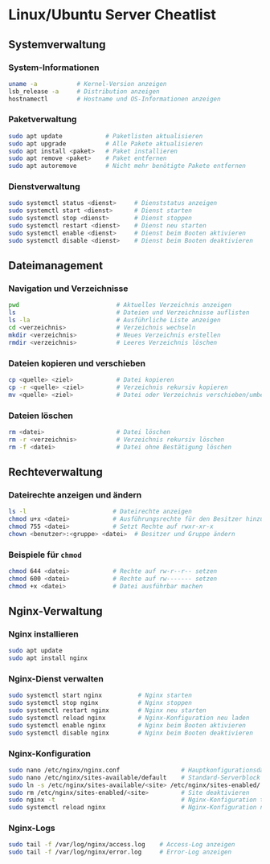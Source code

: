 # Linux/Ubuntu Server Cheatlist

## Systemverwaltung

### System-Informationen
```bash
uname -a           # Kernel-Version anzeigen
lsb_release -a     # Distribution anzeigen
hostnamectl        # Hostname und OS-Informationen anzeigen
```

### Paketverwaltung
```bash
sudo apt update            # Paketlisten aktualisieren
sudo apt upgrade           # Alle Pakete aktualisieren
sudo apt install <paket>   # Paket installieren
sudo apt remove <paket>    # Paket entfernen
sudo apt autoremove        # Nicht mehr benötigte Pakete entfernen
```

### Dienstverwaltung
```bash
sudo systemctl status <dienst>     # Dienststatus anzeigen
sudo systemctl start <dienst>      # Dienst starten
sudo systemctl stop <dienst>       # Dienst stoppen
sudo systemctl restart <dienst>    # Dienst neu starten
sudo systemctl enable <dienst>     # Dienst beim Booten aktivieren
sudo systemctl disable <dienst>    # Dienst beim Booten deaktivieren
```

## Dateimanagement

### Navigation und Verzeichnisse
```bash
pwd                           # Aktuelles Verzeichnis anzeigen
ls                            # Dateien und Verzeichnisse auflisten
ls -la                        # Ausführliche Liste anzeigen
cd <verzeichnis>              # Verzeichnis wechseln
mkdir <verzeichnis>           # Neues Verzeichnis erstellen
rmdir <verzeichnis>           # Leeres Verzeichnis löschen
```

### Dateien kopieren und verschieben
```bash
cp <quelle> <ziel>            # Datei kopieren
cp -r <quelle> <ziel>         # Verzeichnis rekursiv kopieren
mv <quelle> <ziel>            # Datei oder Verzeichnis verschieben/umbenennen
```

### Dateien löschen
```bash
rm <datei>                    # Datei löschen
rm -r <verzeichnis>           # Verzeichnis rekursiv löschen
rm -f <datei>                 # Datei ohne Bestätigung löschen
```

## Rechteverwaltung

### Dateirechte anzeigen und ändern
```bash
ls -l                        # Dateirechte anzeigen
chmod u+x <datei>            # Ausführungsrechte für den Besitzer hinzufügen
chmod 755 <datei>            # Setzt Rechte auf rwxr-xr-x
chown <benutzer>:<gruppe> <datei>  # Besitzer und Gruppe ändern
```

### Beispiele für `chmod`
```bash
chmod 644 <datei>            # Rechte auf rw-r--r-- setzen
chmod 600 <datei>            # Rechte auf rw------- setzen
chmod +x <datei>             # Datei ausführbar machen
```

## Nginx-Verwaltung

### Nginx installieren
```bash
sudo apt update
sudo apt install nginx
```

### Nginx-Dienst verwalten
```bash
sudo systemctl start nginx          # Nginx starten
sudo systemctl stop nginx           # Nginx stoppen
sudo systemctl restart nginx        # Nginx neu starten
sudo systemctl reload nginx         # Nginx-Konfiguration neu laden
sudo systemctl enable nginx         # Nginx beim Booten aktivieren
sudo systemctl disable nginx        # Nginx beim Booten deaktivieren
```

### Nginx-Konfiguration
```bash
sudo nano /etc/nginx/nginx.conf                 # Hauptkonfigurationsdatei bearbeiten
sudo nano /etc/nginx/sites-available/default    # Standard-Serverblock bearbeiten
sudo ln -s /etc/nginx/sites-available/<site> /etc/nginx/sites-enabled/    # Site aktivieren
sudo rm /etc/nginx/sites-enabled/<site>         # Site deaktivieren
sudo nginx -t                                   # Nginx-Konfiguration testen
sudo systemctl reload nginx                     # Nginx-Konfiguration neu laden
```

### Nginx-Logs
```bash
sudo tail -f /var/log/nginx/access.log    # Access-Log anzeigen
sudo tail -f /var/log/nginx/error.log     # Error-Log anzeigen
```
